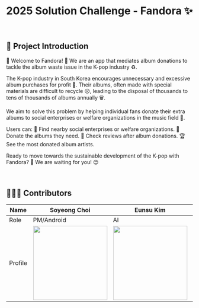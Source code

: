 # 2025 Solution Challenge - Fandora :sparkles:
<br>

## 📢 Project Introduction
🎉 Welcome to Fandora! 🎉 We are an app that mediates album donations to tackle the album waste issue in the K-pop industry ♻️.

The K-pop industry in South Korea encourages unnecessary and excessive album purchases for profit 💸. Their albums, often made with special materials are difficult to recycle 😥, leading to the disposal of thousands to tens of thousands of albums annually 🗑️.

We aim to solve this problem by helping individual fans donate their extra albums to social enterprises or welfare organizations in the music field 🤝.

Users can:
📍 Find nearby social enterprises or welfare organizations.
🎁 Donate the albums they need.
💌 Check reviews after album donations.
🏆 See the most donated album artists.

Ready to move towards the sustainable development of the K-pop with Fandora? 🌱 We are waiting for you! 😊
<br><br><br>
## 👩🏻‍💻 Contributors

|Name|Soyeong Choi|Eunsu Kim|Jimin Lim|Dawon Kim|
|------|---|---|---|---|
|Role|PM/Android|AI|Server|UX/UI|
|Profile|<img width="200" src="https://github.com/user-attachments/assets/9f602917-ac71-4221-b5fb-45d00c3d27ee"/>|<img width="200" src="https://avatars.githubusercontent.com/u/127167993?v=4"/>|<img width="200" src=""/>|<img width="200" src=""/>|
